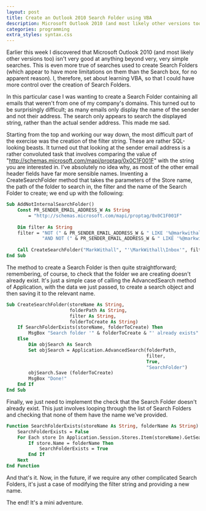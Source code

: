 ```yaml
---
layout: post
title: Create an Outlook 2010 Search Folder using VBA
description: Microsoft Outlook 2010 (and most likely other versions too) isn't very good at anything beyond very, very simple searches. Here's how to get around that problem.
categories: programming
extra_styles: syntax.css
---
```

Earlier this week I discovered that Microsoft Outlook 2010 (and most likely other versions too) isn't very good at anything beyond very, very simple searches.  This is even more true of searches used to create Search Folders (which appear to have more limitations on them than the Search box, for no apparent reason).  I, therefore, set about learning VBA, so that I could have more control over the creation of Search Folders.

In this particular case I was wanting to create a Search Folder containing all emails that weren't from one of my company's domains.  This turned out to be surprisingly difficult; as many emails only display the name of the sender and not their address.  The search only appears to search the displayed string, rather than the actual sender address.  This made me sad.

Starting from the top and working our way down, the most difficult part of the exercise was the creation of the filter string.  These are rather SQL-looking beasts.  It turned out that looking at the sender email address is a rather convoluted task that involves comparing the value of "http://schemas.microsoft.com/mapi/proptag/0x0C1F001F" with the string you are interested in.  I’ve absolutely no idea why, as most of the other email header fields have far more sensible names.  Inventing a CreateSearchFolder method that takes the parameters of the Store name, the path of the folder to search in, the filter and the name of the Search Folder to create; we end up with the following:

```vb
Sub AddNotInternalSearchFolder()
    Const PR_SENDER_EMAIL_ADDRESS_W As String
        = "http://schemas.microsoft.com/mapi/proptag/0x0C1F001F"
    
    Dim filter As String
    filter = "NOT (" & PR_SENDER_EMAIL_ADDRESS_W & " LIKE '%@markwithall.com%')" & _
             "AND NOT (" & PR_SENDER_EMAIL_ADDRESS_W & " LIKE '%@markwithall.co.uk%')"
    
    Call CreateSearchFolder("MarkWithall", "'\MarkWithall\Inbox'", filter, "Not Internal")
End Sub
```

The method to create a Search Folder is then quite straightforward; remembering, of course, to check that the folder we are creating doesn't already exist.  It's just a simple case of calling the AdvancedSearch method of Application, with the data we just passed, to create a search object and then saving it to the relevant name.

```vb
Sub CreateSearchFolder(storeName As String,
                       folderPath As String,
                       filter As String,
                       folderToCreate As String)
    If SearchFolderExists(storeName, folderToCreate) Then
        MsgBox "Search folder '" & folderToCreate & "' already exists"
    Else
        Dim objSearch As Search
        Set objSearch = Application.AdvancedSearch(folderPath,
                                                   filter,
                                                   True,
                                                   "SearchFolder")
        objSearch.Save (folderToCreate)
        MsgBox "Done!"
    End If
End Sub
```

Finally, we just need to implement the check that the Search Folder doesn't already exist.  This just involves looping through the list of Search Folders and checking that none of them have the name we've provided.

```vb
Function SearchFolderExists(storeName As String, folderName As String)
    SearchFolderExists = False
    For Each store In Application.Session.Stores.Item(storeName).GetSearchFolders()
        If store.Name = folderName Then
            SearchFolderExists = True
        End If
    Next
End Function
```

And that's it.  Now, in the future, if we require any other complicated Search Folders, it's just a case of modifying the filter string and providing a new name.

The end!  It's a mini adventure.
